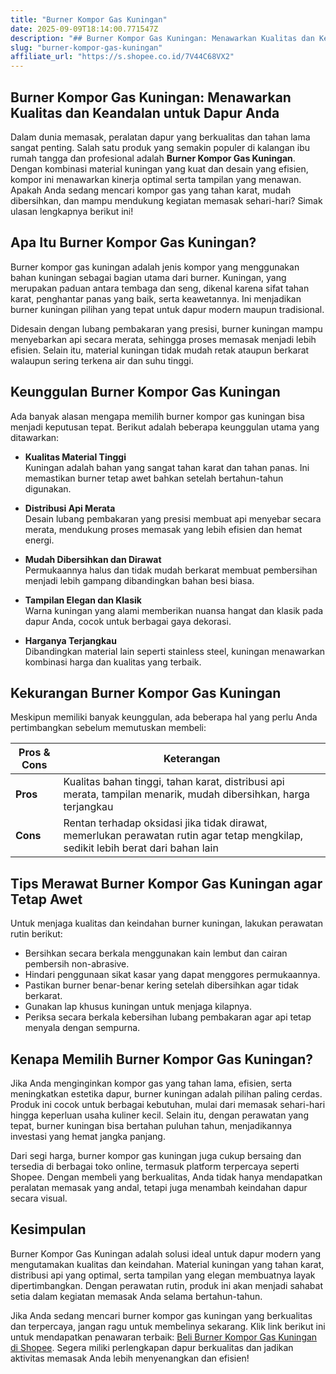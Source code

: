 ```yaml
---
title: "Burner Kompor Gas Kuningan"
date: 2025-09-09T18:14:00.771547Z
description: "## Burner Kompor Gas Kuningan: Menawarkan Kualitas dan Keandalan untuk Dapur Anda..."
slug: "burner-kompor-gas-kuningan"
affiliate_url: "https://s.shopee.co.id/7V44C68VX2"
---
```

## Burner Kompor Gas Kuningan: Menawarkan Kualitas dan Keandalan untuk Dapur Anda

Dalam dunia memasak, peralatan dapur yang berkualitas dan tahan lama sangat penting. Salah satu produk yang semakin populer di kalangan ibu rumah tangga dan profesional adalah **Burner Kompor Gas Kuningan**. Dengan kombinasi material kuningan yang kuat dan desain yang efisien, kompor ini menawarkan kinerja optimal serta tampilan yang menawan. Apakah Anda sedang mencari kompor gas yang tahan karat, mudah dibersihkan, dan mampu mendukung kegiatan memasak sehari-hari? Simak ulasan lengkapnya berikut ini!

## Apa Itu Burner Kompor Gas Kuningan?

Burner kompor gas kuningan adalah jenis kompor yang menggunakan bahan kuningan sebagai bagian utama dari burner. Kuningan, yang merupakan paduan antara tembaga dan seng, dikenal karena sifat tahan karat, penghantar panas yang baik, serta keawetannya. Ini menjadikan burner kuningan pilihan yang tepat untuk dapur modern maupun tradisional.

Didesain dengan lubang pembakaran yang presisi, burner kuningan mampu menyebarkan api secara merata, sehingga proses memasak menjadi lebih efisien. Selain itu, material kuningan tidak mudah retak ataupun berkarat walaupun sering terkena air dan suhu tinggi.

## Keunggulan Burner Kompor Gas Kuningan

Ada banyak alasan mengapa memilih burner kompor gas kuningan bisa menjadi keputusan tepat. Berikut adalah beberapa keunggulan utama yang ditawarkan:

- **Kualitas Material Tinggi**  
  Kuningan adalah bahan yang sangat tahan karat dan tahan panas. Ini memastikan burner tetap awet bahkan setelah bertahun-tahun digunakan.

- **Distribusi Api Merata**  
  Desain lubang pembakaran yang presisi membuat api menyebar secara merata, mendukung proses memasak yang lebih efisien dan hemat energi.

- **Mudah Dibersihkan dan Dirawat**  
  Permukaannya halus dan tidak mudah berkarat membuat pembersihan menjadi lebih gampang dibandingkan bahan besi biasa.

- **Tampilan Elegan dan Klasik**  
  Warna kuningan yang alami memberikan nuansa hangat dan klasik pada dapur Anda, cocok untuk berbagai gaya dekorasi.

- **Harganya Terjangkau**  
  Dibandingkan material lain seperti stainless steel, kuningan menawarkan kombinasi harga dan kualitas yang terbaik.

## Kekurangan Burner Kompor Gas Kuningan

Meskipun memiliki banyak keunggulan, ada beberapa hal yang perlu Anda pertimbangkan sebelum memutuskan membeli:

| **Pros & Cons** | **Keterangan** |
|-----------------|----------------|
| **Pros** | Kualitas bahan tinggi, tahan karat, distribusi api merata, tampilan menarik, mudah dibersihkan, harga terjangkau |
| **Cons** | Rentan terhadap oksidasi jika tidak dirawat, memerlukan perawatan rutin agar tetap mengkilap, sedikit lebih berat dari bahan lain |

## Tips Merawat Burner Kompor Gas Kuningan agar Tetap Awet

Untuk menjaga kualitas dan keindahan burner kuningan, lakukan perawatan rutin berikut:

- Bersihkan secara berkala menggunakan kain lembut dan cairan pembersih non-abrasive.
- Hindari penggunaan sikat kasar yang dapat menggores permukaannya.
- Pastikan burner benar-benar kering setelah dibersihkan agar tidak berkarat.
- Gunakan lap khusus kuningan untuk menjaga kilapnya.
- Periksa secara berkala kebersihan lubang pembakaran agar api tetap menyala dengan sempurna.

## Kenapa Memilih Burner Kompor Gas Kuningan?

Jika Anda menginginkan kompor gas yang tahan lama, efisien, serta meningkatkan estetika dapur, burner kuningan adalah pilihan paling cerdas. Produk ini cocok untuk berbagai kebutuhan, mulai dari memasak sehari-hari hingga keperluan usaha kuliner kecil. Selain itu, dengan perawatan yang tepat, burner kuningan bisa bertahan puluhan tahun, menjadikannya investasi yang hemat jangka panjang.

Dari segi harga, burner kompor gas kuningan juga cukup bersaing dan tersedia di berbagai toko online, termasuk platform terpercaya seperti Shopee. Dengan membeli yang berkualitas, Anda tidak hanya mendapatkan peralatan memasak yang andal, tetapi juga menambah keindahan dapur secara visual.

## Kesimpulan

Burner Kompor Gas Kuningan adalah solusi ideal untuk dapur modern yang mengutamakan kualitas dan keindahan. Material kuningan yang tahan karat, distribusi api yang optimal, serta tampilan yang elegan membuatnya layak dipertimbangkan. Dengan perawatan rutin, produk ini akan menjadi sahabat setia dalam kegiatan memasak Anda selama bertahun-tahun.

Jika Anda sedang mencari burner kompor gas kuningan yang berkualitas dan terpercaya, jangan ragu untuk membelinya sekarang. Klik link berikut ini untuk mendapatkan penawaran terbaik: [Beli Burner Kompor Gas Kuningan di Shopee](https://s.shopee.co.id/7V44C68VX2). Segera miliki perlengkapan dapur berkualitas dan jadikan aktivitas memasak Anda lebih menyenangkan dan efisien!